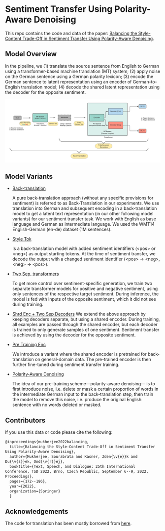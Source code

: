 # Sentiment Transfer Using Polarity-Aware Denoising

This repo contains the code and data of the paper: [Balancing the Style-Content Trade-Off in Sentiment Transfer Using Polarity-Aware Denoising](https://link.springer.com/chapter/10.1007/978-3-031-16270-1_15).

## Model Overview

In the pipeline, we (1) translate the source sentence from English to German using a transformer-based machine translation (MT) system; (2) apply noise on the German sentence using a German polarity lexicon; (3) encode the German sentence to latent representation using an encoder of German-to-English translation model; (4) decode the shared latent representation using the decoder for the opposite sentiment.


<p align="left">
  <img src="image/SentimentTransfer.png"/>
</p>

## Model Variants

* [Back-translation](https://github.com/SOURO/polarity-denoising-sentiment-transfer/tree/main/back-translation)
  
  A pure back-translation approach (without any specific provisions for sentiment) is referred to as Back-Translation in our experiments. We use translation into German and subsequent encoding in a back-translation model to get a latent text representation (in our other following model variants) for our sentiment transfer task. We work with English as base language and German as intermediate language. We used the WMT14 English-German (en-de) dataset (1M sentences).

* [Style Tok](https://github.com/SOURO/polarity-denoising-sentiment-transfer/tree/main/style_token)
  
  Is a back-translation model with added sentiment identifiers (\<pos\> or \<neg\>) as output starting tokens. At the time of sentiment transfer, we decode the output with a changed sentiment identifier (\<pos\> → \<neg\>, \<neg\> → \<pos\>).
  
* [Two Sep. transformers](https://github.com/SOURO/polarity-denoising-sentiment-transfer/tree/main/sep_enc_sep_dec)
  
  To get more control over sentiment-specific generation, we train two separate transformer models for positive and negative sentiment, using only sentences of the respective target sentiment. During inference, the model is fed with inputs of the opposite sentiment, which it did not see during training.
  
* [Shrd Enc + Two Sep Decoders](https://github.com/SOURO/polarity-denoising-sentiment-transfer/tree/main/shared_enc_diff_dec)
  We extend the above approach by keeping decoders separate, but using a shared encoder. During training, all examples are passed through the shared encoder, but each decoder is trained to only generate samples of one sentiment. Sentiment transfer is achieved by using the decoder for the opposite sentiment.
  
* [Pre Training Enc](https://github.com/SOURO/polarity-denoising-sentiment-transfer/tree/main/pretrnd_enc)
  
  We introduce a variant where the shared encoder is pretrained for back-translation on general-domain data. The pre-trained encoder is then further fine-tuned during sentiment transfer training.
  
* [Polarity-Aware Denoising](https://github.com/SOURO/polarity-denoising-sentiment-transfer/tree/main/polarity_aware_noising)
  
  The idea of our pre-training scheme—polarity-aware denoising— is to first introduce noise, i.e. delete or mask a certain proportion of words in the intermediate German input to the back-translation step, then train the model to remove this noise, i.e. produce the original English sentence with no words deleted or masked.

## Contributors
If you use this data or code please cite the following:
  
    @inproceedings{mukherjee2022balancing,
      title={Balancing the Style-Content Trade-Off in Sentiment Transfer Using Polarity-Aware Denoising},
      author={Mukherjee, Sourabrata and Kasner, Zden{\v{e}}k and Du{\v{s}}ek, Ond{\v{r}}ej},
      booktitle={Text, Speech, and Dialogue: 25th International Conference, TSD 2022, Brno, Czech Republic, September 6--9, 2022, Proceedings},
      pages={172--186},
      year={2022},
      organization={Springer}
      }

## Acknowledgements
The code for translation has been mostly borrowed from [here](https://github.com/bentrevett/pytorch-seq2seq/blob/master/6%20-%20Attention%20is%20All%20You%20Need.ipynb).
